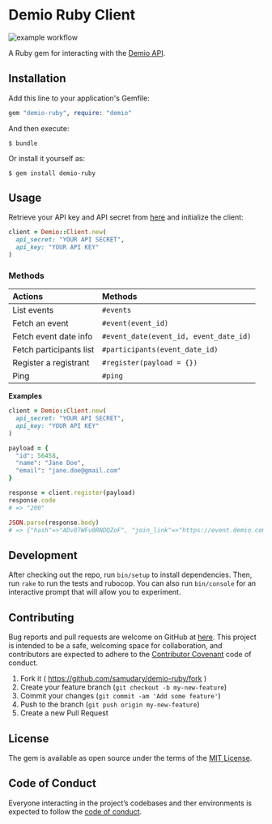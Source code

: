 # Demio Ruby Client

![example workflow](https://github.com/samudary/demio-ruby/actions/workflows/ruby.yml/badge.svg)


A Ruby gem for interacting with the [Demio API](https://publicdemioapi.docs.apiary.io/).

## Installation

Add this line to your application's Gemfile:

```ruby
gem "demio-ruby", require: "demio"
```

And then execute:

    $ bundle

Or install it yourself as:

    $ gem install demio-ruby

## Usage

Retrieve your API key and API secret from [here](https://my.demio.com/manage/api-details) and initialize the client:

```ruby
client = Demio::Client.new(
  api_secret: "YOUR API SECRET",
  api_key: "YOUR API KEY"
)
```

### Methods

| Actions                    | Methods                                              |
| :------------------------- | :--------------------------------------------------- |
| List events                | `#events`                                            |
| Fetch an event             | `#event(event_id)`                                   |
| Fetch event date info      | `#event_date(event_id, event_date_id)`               |
| Fetch participants list    | `#participants(event_date_id)`                       |
| Register a registrant      | `#register(payload = {})`                            |
| Ping                       | `#ping`                                              |


**Examples**

```ruby
client = Demio::Client.new(
  api_secret: "YOUR API SECRET",
  api_key: "YOUR API KEY"
)

payload = {
  "id": 56458,
  "name": "Jane Doe",
  "email": "jane.doe@gmail.com"
}

response = client.register(payload)
response.code
# => "200"

JSON.parse(response.body)
# => {"hash"=>"ADv07WFv0RNDQZoF", "join_link"=>"https://event.demio.com/simulated-webinar/ADv07WFv0RNDQZoF"}

```

## Development

After checking out the repo, run `bin/setup` to install dependencies. Then, run `rake` to run the tests and rubocop. You can also run `bin/console` for an interactive prompt that will allow you to experiment.

## Contributing

Bug reports and pull requests are welcome on GitHub at [here](https://github.com/samudary/demio-ruby/issues). This project is intended to be a safe, welcoming space for collaboration, and contributors are expected to adhere to the [Contributor Covenant](http://contributor-covenant.org) code of conduct.

1. Fork it ( https://github.com/samudary/demio-ruby/fork )
2. Create your feature branch (`git checkout -b my-new-feature`)
3. Commit your changes (`git commit -am 'Add some feature'`)
4. Push to the branch (`git push origin my-new-feature`)
5. Create a new Pull Request

## License

The gem is available as open source under the terms of the [MIT License](https://opensource.org/licenses/MIT).

## Code of Conduct

Everyone interacting in the project’s codebases and ther environments is expected to follow the [code of conduct](https://github.com/samudary/demio-ruby/blob/master/CODE_OF_CONDUCT.md).
